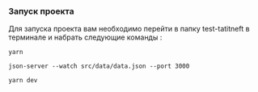 ### Запуск проекта
Для запуска проекта вам необходимо перейти в папку test-tatitneft в терминале и набрать следующие команды :
```
yarn 
``` 
```
json-server --watch src/data/data.json --port 3000
```
```
yarn dev